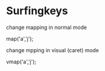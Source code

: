 # Surfingkeys

change mapping in normal mode

   map('a','j');

change mpping in visual (caret) mode

   vmap('a','j');

